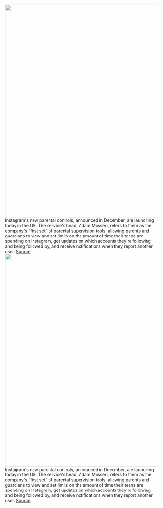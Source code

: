 <img src='https://cdn.vox-cdn.com/thumbor/W5Y98wuuPZS_E48-fgUcrQHLSU4=/0x0:5763x3842/1200x800/filters:focal(2421x1460:3343x2382)/cdn.vox-cdn.com/uploads/chorus_image/image/70629457/instagram_parental_controls.0.jpg' width='700px' /><br/>
Instagram's new parental controls, announced in December, are launching today in the US. The service's head, Adam Mosseri, refers to them as the company's “first set” of parental supervision tools, allowing parents and guardians to view and set limits on the amount of time their teens are spending on Instagram, get updates on which accounts they're following and being followed by, and receive notifications when they report another user.
<a href='https://www.theverge.com/2022/3/16/22980648/instagram-parental-control-supervision-vr-family-center'> Source <a/><img src='https://cdn.vox-cdn.com/thumbor/W5Y98wuuPZS_E48-fgUcrQHLSU4=/0x0:5763x3842/1200x800/filters:focal(2421x1460:3343x2382)/cdn.vox-cdn.com/uploads/chorus_image/image/70629457/instagram_parental_controls.0.jpg' width='700px' /><br/>
Instagram's new parental controls, announced in December, are launching today in the US. The service's head, Adam Mosseri, refers to them as the company's “first set” of parental supervision tools, allowing parents and guardians to view and set limits on the amount of time their teens are spending on Instagram, get updates on which accounts they're following and being followed by, and receive notifications when they report another user.
<a href='https://www.theverge.com/2022/3/16/22980648/instagram-parental-control-supervision-vr-family-center'> Source <a/>